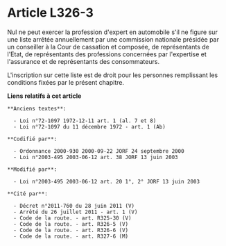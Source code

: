 # Article L326-3

Nul ne peut exercer la profession d'expert en automobile s'il ne figure sur une liste arrêtée annuellement par une commission
nationale présidée par un conseiller à la Cour de cassation et composée, de représentants de l'Etat, de représentants des
professions concernées par l'expertise et l'assurance et de représentants des consommateurs.

L'inscription sur cette liste est de droit pour les personnes remplissant les conditions fixées par le présent chapitre.

**Liens relatifs à cet article**

	**Anciens textes**:

	  - Loi n°72-1097 1972-12-11 art. 1 (al. 7 et 8)
	  - Loi n°72-1097 du 11 décembre 1972 - art. 1 (Ab)

	**Codifié par**:

	  - Ordonnance 2000-930 2000-09-22 JORF 24 septembre 2000
	  - Loi n°2003-495 2003-06-12 art. 38 JORF 13 juin 2003

	**Modifié par**:

	  - Loi n°2003-495 2003-06-12 art. 20 1°, 2° JORF 13 juin 2003

	**Cité par**:

	  - Décret n°2011-760 du 28 juin 2011 (V)
	  - Arrêté du 26 juillet 2011 - art. 1 (V)
	  - Code de la route. - art. R325-30 (V)
	  - Code de la route. - art. R326-5 (V)
	  - Code de la route. - art. R326-6 (V)
	  - Code de la route. - art. R327-6 (M)
